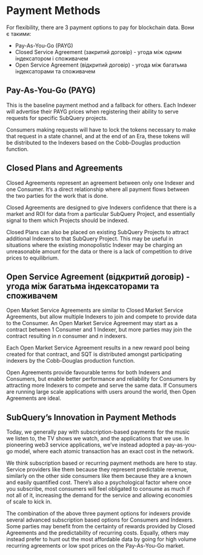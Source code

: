 # Payment Methods

For flexibility, there are 3 payment options to pay for blockchain data. Вони є такими:

- Pay-As-You-Go (PAYG)
- Closed Service Agreement (закритий договір) - угода між одним індексатором і споживачем
- Open Service Agreement (відкритий договір) - угода між багатьма індексаторами та споживачем

## Pay-As-You-Go (PAYG)

This is the baseline payment method and a fallback for others. Each Indexer will advertise their PAYG prices when registering their ability to serve requests for specific SubQuery projects.

Consumers making requests will have to lock the tokens necessary to make that request in a state channel, and at the end of an Era, these tokens will be distributed to the Indexers based on the Cobb-Douglas production function.

## Closed Plans and Agreements

Closed Agreements represent an agreement between only one Indexer and one Consumer. It’s a direct relationship where all payment flows between the two parties for the work that is done.

Closed Agreements are designed to give Indexers confidence that there is a market and ROI for data from a particular SubQuery Project, and essentially signal to them which Projects should be indexed.

Closed Plans can also be placed on existing SubQuery Projects to attract additional Indexers to that SubQuery Project. This may be useful in situations where the existing monopolistic Indexer may be charging an unreasonable amount for the data or there is a lack of competition to drive prices to equilibrium.

## Open Service Agreement (відкритий договір) - угода між багатьма індексаторами та споживачем

Open Market Service Agreements are similar to Closed Market Service Agreements, but allow multiple Indexers to join and compete to provide data to the Consumer. An Open Market Service Agreement may start as a contract between 1 Consumer and 1 Indexer, but more parties may join the contract resulting in *n* consumer and *n* indexers.

Each Open Market Service Agreement results in a new reward pool being created for that contract, and SQT is distributed amongst participating indexers by the Cobb-Douglas production function.

Open Agreements provide favourable terms for both Indexers and Consumers, but enable better performance and reliability for Consumers by attracting more Indexers to compete and serve the same data. If Consumers are running large scale applications with users around the world, then Open Agreements are ideal.

## SubQuery’s Innovation in Payment Methods

Today, we generally pay with subscription-based payments for the music we listen to, the TV shows we watch, and the applications that we use. In pioneering web3 service applications, we’ve instead adopted a pay-as-you-go model, where each atomic transaction has an exact cost in the network.

We think subscription based or recurring payment methods are here to stay. Service providers like them because they represent predictable revenue, similarly on the other side consumers like them because they are a known and easily quantified cost. There’s also a psychological factor where once you subscribe, most consumers will feel obligated to consume as much if not all of it, increasing the demand for the service and allowing economies of scale to kick in.

The combination of the above three payment options for indexers provide several advanced subscription based options for Consumers and Indexers. Some parties may benefit from the certainty of rewards provided by Closed Agreements and the predictability of recurring costs. Equally, others may instead prefer to hunt out the most affordable data by going for high volume recurring agreements or low spot prices on the Pay-As-You-Go market.
